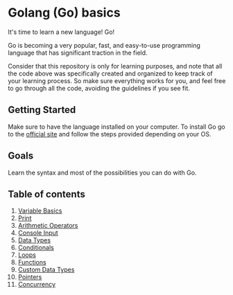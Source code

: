 # Golang (Go) basics

It's time to learn a new language! Go!

Go is becoming a very popular, fast, and easy-to-use programming language that has significant traction in the field.

Consider that this repository is only for learning purposes, and note that all the code above was specifically created and organized to keep track of your learning process. So make sure everything works for you, and feel free to go through all the code, avoiding the guidelines if you see fit.

## Getting Started
Make sure to have the language installed on your computer. To install Go go to the [official site](https://go.dev/dl/) and follow the steps provided depending on your OS.

## Goals
Learn the syntax and most of the possibilities you can do with Go.

## Table of contents

1. [Variable Basics](1_Variables_basic)
2. [Print](2_Printing)
3. [Arithmetic Operators](3_ArithmeticOperators)
4. [Console Input](4_ConsoleInput)
5. [Data Types](5_DataTypes)
6. [Conditionals](6_Conditionals)
7. [Loops](7_Loops)
8. [Functions](8_Functions)
9. [Custom Data Types](9_DataTypesStruct_custom)
10. [Pointers](10_Pointers)
11. [Concurrency](Concurrency)
